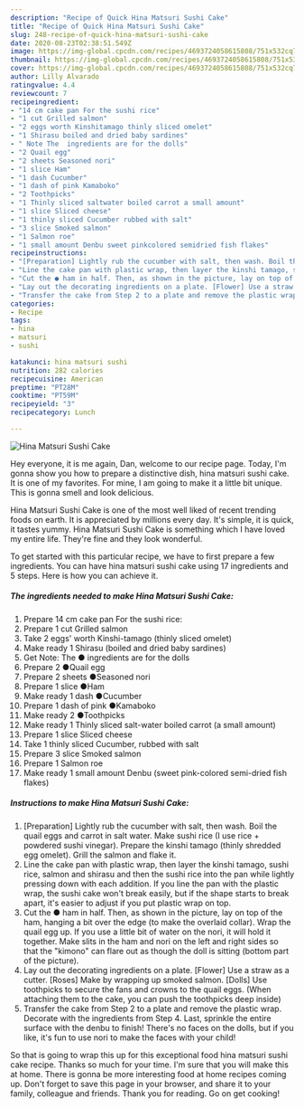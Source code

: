 ```yaml
---
description: "Recipe of Quick Hina Matsuri Sushi Cake"
title: "Recipe of Quick Hina Matsuri Sushi Cake"
slug: 248-recipe-of-quick-hina-matsuri-sushi-cake
date: 2020-08-23T02:38:51.549Z
image: https://img-global.cpcdn.com/recipes/4693724058615808/751x532cq70/hina-matsuri-sushi-cake-recipe-main-photo.jpg
thumbnail: https://img-global.cpcdn.com/recipes/4693724058615808/751x532cq70/hina-matsuri-sushi-cake-recipe-main-photo.jpg
cover: https://img-global.cpcdn.com/recipes/4693724058615808/751x532cq70/hina-matsuri-sushi-cake-recipe-main-photo.jpg
author: Lilly Alvarado
ratingvalue: 4.4
reviewcount: 7
recipeingredient:
- "14 cm cake pan For the sushi rice"
- "1 cut Grilled salmon"
- "2 eggs worth Kinshitamago thinly sliced omelet"
- "1 Shirasu boiled and dried baby sardines"
- " Note The  ingredients are for the dolls"
- "2 Quail egg"
- "2 sheets Seasoned nori"
- "1 slice Ham"
- "1 dash Cucumber"
- "1 dash of pink Kamaboko"
- "2 Toothpicks"
- "1 Thinly sliced saltwater boiled carrot a small amount"
- "1 slice Sliced cheese"
- "1 thinly sliced Cucumber rubbed with salt"
- "3 slice Smoked salmon"
- "1 Salmon roe"
- "1 small amount Denbu sweet pinkcolored semidried fish flakes"
recipeinstructions:
- "[Preparation] Lightly rub the cucumber with salt, then wash. Boil the quail eggs and carrot in salt water. Make sushi rice (I use rice + powdered sushi vinegar). Prepare the kinshi tamago (thinly shredded egg omelet). Grill the salmon and flake it."
- "Line the cake pan with plastic wrap, then layer the kinshi tamago, sushi rice, salmon and shirasu and then the sushi rice into the pan while lightly pressing down with each addition. If you line the pan with the plastic wrap, the sushi cake won&#39;t break easily, but if the shape starts to break apart, it&#39;s easier to adjust if you put plastic wrap on top."
- "Cut the ● ham in half. Then, as shown in the picture, lay on top of the ham, hanging a bit over the edge (to make the overlaid collar). Wrap the quail egg up. If you use a little bit of water on the nori, it will hold it together. Make slits in the ham and nori on the left and right sides so that the &#34;kimono&#34; can flare out as though the doll is sitting (bottom part of the picture)."
- "Lay out the decorating ingredients on a plate. [Flower] Use a straw as a cutter. [Roses] Make by wrapping up smoked salmon. [Dolls] Use toothpicks to secure the fans and crowns to the quail eggs. (When attaching them to the cake, you can push the toothpicks deep inside)"
- "Transfer the cake from Step 2 to a plate and remove the plastic wrap. Decorate with the ingredients from Step 4. Last, sprinkle the entire surface with the denbu to finish! There&#39;s no faces on the dolls, but if you like, it&#39;s fun to use nori to make the faces with your child!"
categories:
- Recipe
tags:
- hina
- matsuri
- sushi

katakunci: hina matsuri sushi 
nutrition: 282 calories
recipecuisine: American
preptime: "PT28M"
cooktime: "PT59M"
recipeyield: "3"
recipecategory: Lunch

---
```



![Hina Matsuri Sushi Cake](https://img-global.cpcdn.com/recipes/4693724058615808/751x532cq70/hina-matsuri-sushi-cake-recipe-main-photo.jpg)

Hey everyone, it is me again, Dan, welcome to our recipe page. Today, I'm gonna show you how to prepare a distinctive dish, hina matsuri sushi cake. It is one of my favorites. For mine, I am going to make it a little bit unique. This is gonna smell and look delicious.



Hina Matsuri Sushi Cake is one of the most well liked of recent trending foods on earth. It is appreciated by millions every day. It's simple, it is quick, it tastes yummy. Hina Matsuri Sushi Cake is something which I have loved my entire life. They're fine and they look wonderful.


To get started with this particular recipe, we have to first prepare a few ingredients. You can have hina matsuri sushi cake using 17 ingredients and 5 steps. Here is how you can achieve it.

<!--inarticleads1-->

##### The ingredients needed to make Hina Matsuri Sushi Cake:

1. Prepare 14 cm cake pan For the sushi rice:
1. Prepare 1 cut Grilled salmon
1. Take 2 eggs&#39; worth Kinshi-tamago (thinly sliced omelet)
1. Make ready 1 Shirasu (boiled and dried baby sardines)
1. Get  Note: The ● ingredients are for the dolls
1. Prepare 2 ●Quail egg
1. Prepare 2 sheets ●Seasoned nori
1. Prepare 1 slice ●Ham
1. Make ready 1 dash ●Cucumber
1. Prepare 1 dash of pink ●Kamaboko
1. Make ready 2 ●Toothpicks
1. Make ready 1 Thinly sliced salt-water boiled carrot (a small amount)
1. Prepare 1 slice Sliced cheese
1. Take 1 thinly sliced Cucumber, rubbed with salt
1. Prepare 3 slice Smoked salmon
1. Prepare 1 Salmon roe
1. Make ready 1 small amount Denbu (sweet pink-colored semi-dried fish flakes)




<!--inarticleads2-->

##### Instructions to make Hina Matsuri Sushi Cake:

1. [Preparation] Lightly rub the cucumber with salt, then wash. Boil the quail eggs and carrot in salt water. Make sushi rice (I use rice + powdered sushi vinegar). Prepare the kinshi tamago (thinly shredded egg omelet). Grill the salmon and flake it.
1. Line the cake pan with plastic wrap, then layer the kinshi tamago, sushi rice, salmon and shirasu and then the sushi rice into the pan while lightly pressing down with each addition. If you line the pan with the plastic wrap, the sushi cake won&#39;t break easily, but if the shape starts to break apart, it&#39;s easier to adjust if you put plastic wrap on top.
1. Cut the ● ham in half. Then, as shown in the picture, lay on top of the ham, hanging a bit over the edge (to make the overlaid collar). Wrap the quail egg up. If you use a little bit of water on the nori, it will hold it together. Make slits in the ham and nori on the left and right sides so that the &#34;kimono&#34; can flare out as though the doll is sitting (bottom part of the picture).
1. Lay out the decorating ingredients on a plate. [Flower] Use a straw as a cutter. [Roses] Make by wrapping up smoked salmon. [Dolls] Use toothpicks to secure the fans and crowns to the quail eggs. (When attaching them to the cake, you can push the toothpicks deep inside)
1. Transfer the cake from Step 2 to a plate and remove the plastic wrap. Decorate with the ingredients from Step 4. Last, sprinkle the entire surface with the denbu to finish! There&#39;s no faces on the dolls, but if you like, it&#39;s fun to use nori to make the faces with your child!




So that is going to wrap this up for this exceptional food hina matsuri sushi cake recipe. Thanks so much for your time. I'm sure that you will make this at home. There is gonna be more interesting food at home recipes coming up. Don't forget to save this page in your browser, and share it to your family, colleague and friends. Thank you for reading. Go on get cooking!
